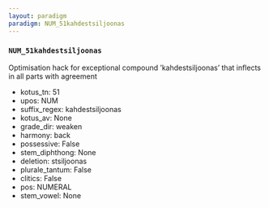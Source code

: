 ```yaml
---
layout: paradigm
paradigm: NUM_51kahdestsiljoonas
---
```

### ` NUM_51kahdestsiljoonas `

Optimisation hack for exceptional compound ’kahdestsiljoonas’ that inflects in all parts with agreement
* kotus_tn: 51
* upos: NUM
* suffix_regex: kahdestsiljoonas
* kotus_av: None
* grade_dir: weaken
* harmony: back
* possessive: False
* stem_diphthong: None
* deletion: stsiljoonas
* plurale_tantum: False
* clitics: False
* pos: NUMERAL
* stem_vowel: None
